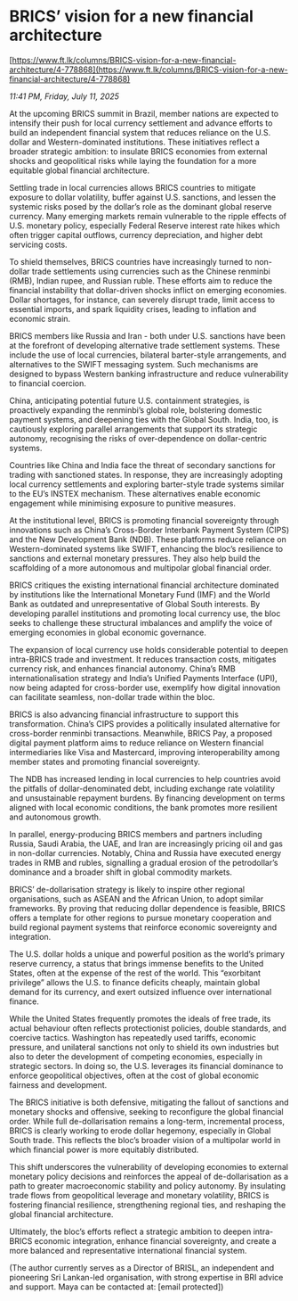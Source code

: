 # BRICS’ vision for a new financial architecture

[https://www.ft.lk/columns/BRICS-vision-for-a-new-financial-architecture/4-778868](https://www.ft.lk/columns/BRICS-vision-for-a-new-financial-architecture/4-778868)

*11:41 PM, Friday, July 11, 2025*

At the upcoming BRICS summit in Brazil, member nations are expected to intensify their push for local currency settlement and advance efforts to build an independent financial system that reduces reliance on the U.S. dollar and Western-dominated institutions. These initiatives reflect a broader strategic ambition: to insulate BRICS economies from external shocks and geopolitical risks while laying the foundation for a more equitable global financial architecture.

Settling trade in local currencies allows BRICS countries to mitigate exposure to dollar volatility, buffer against U.S. sanctions, and lessen the systemic risks posed by the dollar’s role as the dominant global reserve currency. Many emerging markets remain vulnerable to the ripple effects of U.S. monetary policy, especially Federal Reserve interest rate hikes which often trigger capital outflows, currency depreciation, and higher debt servicing costs.

To shield themselves, BRICS countries have increasingly turned to non-dollar trade settlements using currencies such as the Chinese renminbi (RMB), Indian rupee, and Russian ruble. These efforts aim to reduce the financial instability that dollar-driven shocks inflict on emerging economies. Dollar shortages, for instance, can severely disrupt trade, limit access to essential imports, and spark liquidity crises, leading to inflation and economic strain.

BRICS members like Russia and Iran - both under U.S. sanctions have been at the forefront of developing alternative trade settlement systems. These include the use of local currencies, bilateral barter-style arrangements, and alternatives to the SWIFT messaging system. Such mechanisms are designed to bypass Western banking infrastructure and reduce vulnerability to financial coercion.

China, anticipating potential future U.S. containment strategies, is proactively expanding the renminbi’s global role, bolstering domestic payment systems, and deepening ties with the Global South. India, too, is cautiously exploring parallel arrangements that support its strategic autonomy, recognising the risks of over-dependence on dollar-centric systems.

Countries like China and India face the threat of secondary sanctions for trading with sanctioned states. In response, they are increasingly adopting local currency settlements and exploring barter-style trade systems similar to the EU’s INSTEX mechanism. These alternatives enable economic engagement while minimising exposure to punitive measures.

At the institutional level, BRICS is promoting financial sovereignty through innovations such as China’s Cross-Border Interbank Payment System (CIPS) and the New Development Bank (NDB). These platforms reduce reliance on Western-dominated systems like SWIFT, enhancing the bloc’s resilience to sanctions and external monetary pressures. They also help build the scaffolding of a more autonomous and multipolar global financial order.

BRICS critiques the existing international financial architecture dominated by institutions like the International Monetary Fund (IMF) and the World Bank as outdated and unrepresentative of Global South interests. By developing parallel institutions and promoting local currency use, the bloc seeks to challenge these structural imbalances and amplify the voice of emerging economies in global economic governance.

The expansion of local currency use holds considerable potential to deepen intra-BRICS trade and investment. It reduces transaction costs, mitigates currency risk, and enhances financial autonomy. China’s RMB internationalisation strategy and India’s Unified Payments Interface (UPI), now being adapted for cross-border use, exemplify how digital innovation can facilitate seamless, non-dollar trade within the bloc.

BRICS is also advancing financial infrastructure to support this transformation. China’s CIPS provides a politically insulated alternative for cross-border renminbi transactions. Meanwhile, BRICS Pay, a proposed digital payment platform aims to reduce reliance on Western financial intermediaries like Visa and Mastercard, improving interoperability among member states and promoting financial sovereignty.

The NDB has increased lending in local currencies to help countries avoid the pitfalls of dollar-denominated debt, including exchange rate volatility and unsustainable repayment burdens. By financing development on terms aligned with local economic conditions, the bank promotes more resilient and autonomous growth.

In parallel, energy-producing BRICS members and partners including Russia, Saudi Arabia, the UAE, and Iran are increasingly pricing oil and gas in non-dollar currencies. Notably, China and Russia have executed energy trades in RMB and rubles, signalling a gradual erosion of the petrodollar’s dominance and a broader shift in global commodity markets.

BRICS’ de-dollarisation strategy is likely to inspire other regional organisations, such as ASEAN and the African Union, to adopt similar frameworks. By proving that reducing dollar dependence is feasible, BRICS offers a template for other regions to pursue monetary cooperation and build regional payment systems that reinforce economic sovereignty and integration.

The U.S. dollar holds a unique and powerful position as the world’s primary reserve currency, a status that brings immense benefits to the United States, often at the expense of the rest of the world. This “exorbitant privilege” allows the U.S. to finance deficits cheaply, maintain global demand for its currency, and exert outsized influence over international finance.

While the United States frequently promotes the ideals of free trade, its actual behaviour often reflects protectionist policies, double standards, and coercive tactics. Washington has repeatedly used tariffs, economic pressure, and unilateral sanctions not only to shield its own industries but also to deter the development of competing economies, especially in strategic sectors. In doing so, the U.S. leverages its financial dominance to enforce geopolitical objectives, often at the cost of global economic fairness and development.

The BRICS initiative is both defensive, mitigating the fallout of sanctions and monetary shocks and offensive, seeking to reconfigure the global financial order. While full de-dollarisation remains a long-term, incremental process, BRICS is clearly working to erode dollar hegemony, especially in Global South trade. This reflects the bloc’s broader vision of a multipolar world in which financial power is more equitably distributed.

This shift underscores the vulnerability of developing economies to external monetary policy decisions and reinforces the appeal of de-dollarisation as a path to greater macroeconomic stability and policy autonomy. By insulating trade flows from geopolitical leverage and monetary volatility, BRICS is fostering financial resilience, strengthening regional ties, and reshaping the global financial architecture.

Ultimately, the bloc’s efforts reflect a strategic ambition to deepen intra-BRICS economic integration, enhance financial sovereignty, and create a more balanced and representative international financial system.

(The author currently serves as a Director of BRISL, an independent and pioneering Sri Lankan-led organisation, with strong expertise in BRI advice and support. Maya can be contacted at: [email protected])

